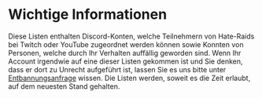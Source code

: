 # Wichtige Informationen
Diese Listen enthalten Discord-Konten, welche Teilnehmern von Hate-Raids bei Twitch oder YouTube zugeordnet werden können sowie Konnten von Personen, welche durch Ihr Verhalten auffällig geworden sind.
Wenn Ihr Account irgendwie auf eine dieser Listen gekommen ist und Sie denken, dass er dort zu Unrecht aufgeführt ist, lassen Sie es uns bitte unter [Entbannungsanfrage](mailto:unban@isds.tech) wissen.
Die Listen werden, soweit es die Zeit erlaubt, auf dem neuesten Stand gehalten. 
